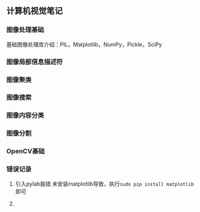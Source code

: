 ## 计算机视觉笔记
### 图像处理基础
基础图像处理库介绍：PIL，Matplotlib，NumPy，Pickle，SciPy


### 图像局部信息描述符
### 图像聚类
### 图像搜索
### 图像内容分类
### 图像分割
### OpenCV基础

### 错误记录
1. 引入pylab报错
未安装matplotlib导致，执行`sudo pip install matplotlib`即可

2. 
